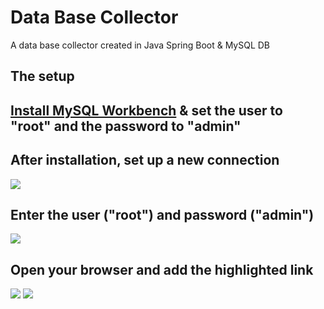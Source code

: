 # Data Base Collector
A data base collector created in Java Spring Boot & MySQL DB

## The setup

## [Install MySQL Workbench](https://dev.mysql.com/downloads/installer/) & set the user to "root" and the password to "admin"

## After installation, set up a new connection
<img src="https://i.imgur.com/N150VIX.png"/>

## Enter the user ("root") and password ("admin")
<img src="https://i.imgur.com/YM45Wph.png"/>

## Open your browser and add the highlighted link
<img src="https://i.imgur.com/BaiMB42.png"/>
<img src="https://i.imgur.com/oLBBzzL.png"/>

